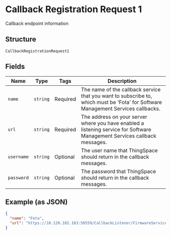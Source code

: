 
# Callback Registration Request 1

Callback endpoint information

## Structure

`CallbackRegistrationRequest1`

## Fields

| Name | Type | Tags | Description |
|  --- | --- | --- | --- |
| `name` | `string` | Required | The name of the callback service that you want to subscribe to, which must be 'Fota' for Software Management Services callbacks. |
| `url` | `string` | Required | The address on your server where you have enabled a listening service for Software Management Services callback messages. |
| `username` | `string` | Optional | The user name that ThingSpace should return in the callback messages. |
| `password` | `string` | Optional | The password that ThingSpace should return in the callback messages. |

## Example (as JSON)

```json
{
  "name": "Fota",
  "url": "https://10.120.102.183:50559/CallbackListener/FirmwareServiceMessages.asmx"
}
```

